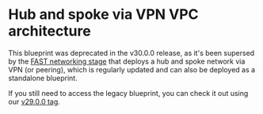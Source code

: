 # Hub and spoke via VPN VPC architecture

This blueprint was deprecated in the v30.0.0 release, as it's been supersed by the [FAST networking stage](../../../fast/stages/2-networking-a-simple/) that deploys a hub and spoke network via VPN (or peering), which is regularly updated and can also be deployed as a standalone blueprint.

If you still need to access the legacy blueprint, you can check it out using our [v29.0.0 tag](https://github.com/GoogleCloudPlatform/cloud-foundation-fabric/tree/v29.0.0/blueprints/networking/hub-and-spoke-vpn).
